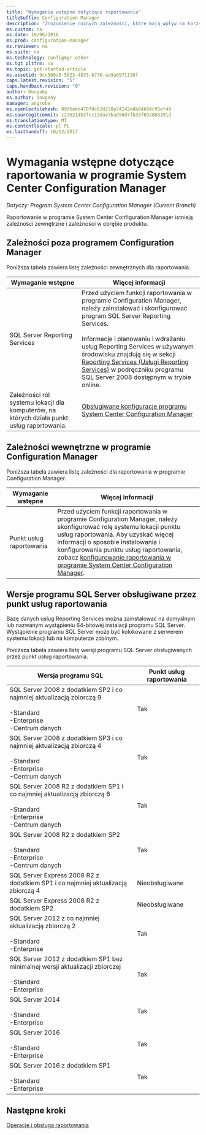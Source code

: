 ```yaml
---
title: "Wymagania wstępne dotyczące raportowania"
titleSuffix: Configuration Manager
description: "Zrozumienie różnych zależności, które mają wpływ na korzystanie z raportowania w programie System Center Configuration Manager."
ms.custom: na
ms.date: 10/06/2016
ms.prod: configuration-manager
ms.reviewer: na
ms.suite: na
ms.technology: configmgr-other
ms.tgt_pltfrm: na
ms.topic: get-started-article
ms.assetid: 9cc508a5-5023-4833-b776-ae9a6971138f
caps.latest.revision: "5"
caps.handback.revision: "0"
author: Dougeby
ms.author: dougeby
manager: angrobe
ms.openlocfilehash: 09f6ebd47070c63d238a74242d4b04b84c95ef49
ms.sourcegitcommit: c236214b2fcc13dae7bad96d7fb33f692868191d
ms.translationtype: MT
ms.contentlocale: pl-PL
ms.lasthandoff: 10/12/2017
---
```

# <a name="prerequisites-for-reporting-in-system-center-configuration-manager"></a>Wymagania wstępne dotyczące raportowania w programie System Center Configuration Manager

*Dotyczy: Program System Center Configuration Manager (Current Branch)*

Raportowanie w programie System Center Configuration Manager istnieją zależności zewnętrzne i zależności w obrębie produktu.  

## <a name="dependencies-external-to-configuration-manager"></a>Zależności poza programem Configuration Manager  
 Poniższa tabela zawiera listę zależności zewnętrznych dla raportowania.  

|Wymaganie wstępne|Więcej informacji|  
|------------------|----------------------|  
|SQL Server Reporting Services|Przed użyciem funkcji raportowania w programie Configuration Manager, należy zainstalować i skonfigurować program SQL Server Reporting Services.<br /><br /> Informacje i planowaniu i wdrażaniu usług Reporting Services w używanym środowisku znajdują się w sekcji [Reporting Services (Usługi Reporting Services)](http://go.microsoft.com/fwlink/p/?LinkId=212032) w podręczniku programu SQL Server 2008 dostępnym w trybie online.|  
|Zależności ról systemu lokacji dla komputerów, na których działa punkt usług raportowania.|[Obsługiwane konfiguracje programu System Center Configuration Manager](../../../core/plan-design/configs/supported-configurations.md)|  

## <a name="dependencies-internal-to-configuration-manager"></a>Zależności wewnętrzne w programie Configuration Manager  
 Poniższa tabela zawiera listę zależności dla raportowania w programie Configuration Manager.  

|Wymaganie wstępne|Więcej informacji|  
|------------------|----------------------|  
|Punkt usług raportowania|Przed użyciem funkcji raportowania w programie Configuration Manager, należy skonfigurować rolę systemu lokacji punktu usług raportowania. Aby uzyskać więcej informacji o sposobie instalowania i konfigurowania punktu usług raportowania, zobacz [konfigurowanie raportowania w programie System Center Configuration Manager](../../../core/servers/manage/configuring-reporting.md).|  

## <a name="supported-sql-server-versions-for-the-reporting-services-point"></a>Wersje programu SQL Server obsługiwane przez punkt usług raportowania  
 Bazę danych usług Reporting Services można zainstalować na domyślnym lub nazwanym wystąpieniu 64-bitowej instalacji programu SQL Server. Wystąpienie programu SQL Server może być kolokowane z serwerem systemu lokacji lub na komputerze zdalnym.  

 Poniższa tabela zawiera listę wersji programu SQL Server obsługiwanych przez punkt usług raportowania.  

|Wersja programu SQL|Punkt usług raportowania|  
|------------------------|------------------------------|  
|SQL Server 2008 z dodatkiem SP2 i co najmniej aktualizacją zbiorczą 9<br /><br /> -Standard<br />-Enterprise<br />-Centrum danych|Tak|  
|SQL Server 2008 z dodatkiem SP3 i co najmniej aktualizacją zbiorczą 4<br /><br /> -Standard<br />-Enterprise<br />-Centrum danych|Tak|  
|SQL Server 2008 R2 z dodatkiem SP1 i co najmniej aktualizacją zbiorczą 6<br /><br /> -Standard<br />-Enterprise<br />-Centrum danych|Tak|  
|SQL Server 2008 R2 z dodatkiem SP2<br /><br /> -Standard<br />-Enterprise<br />-Centrum danych|Tak|  
|SQL Server Express 2008 R2 z dodatkiem SP1 i co najmniej aktualizacją zbiorczą 4|Nieobsługiwane|  
|SQL Server Express 2008 R2 z dodatkiem SP2|Nieobsługiwane|  
|SQL Server 2012 z co najmniej aktualizacją zbiorczą 2<br /><br /> -Standard<br />-Enterprise|Tak|  
|SQL Server 2012 z dodatkiem SP1 bez minimalnej wersji aktualizacji zbiorczej<br /><br /> -Standard<br />-Enterprise|Tak|  
|SQL Server 2014<br /><br /> -Standard<br />-Enterprise|Tak|
|SQL Server 2016<br /><br /> -Standard<br />-Enterprise|Tak|
|SQL Server 2016 z dodatkiem SP1<br /><br /> -Standard<br />-Enterprise|Tak|
## <a name="next-steps"></a>Następne kroki
[Operacje i obsługa raportowania](operations-and-maintenance-for-reporting.md)
